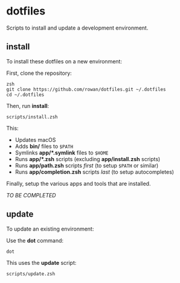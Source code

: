 # dotfiles

Scripts to install and update a development environment.

## install

To install these dotfiles on a new environment:

First, clone the repository:

```
zsh
git clone https://github.com/rowan/dotfiles.git ~/.dotfiles
cd ~/.dotfiles
```

Then, run **install**:

`scripts/install.zsh`

This:

- Updates macOS
- Adds **bin/** files to `$PATH`
- Symlinks **app/\*.symlink** files to `$HOME`
- Runs **app/\*.zsh** scripts (excluding **app/install.zsh** scripts)
- Runs **app/path.zsh** scripts _first_ (to setup `$PATH` or similar)
- Runs **app/completion.zsh** scripts _last_ (to setup autocompletes)

Finally, setup the various apps and tools that are installed.

_TO BE COMPLETED_

## update 

To update an existing environment:

Use the **dot** command:

`dot`

This uses the **update** script:

`scripts/update.zsh`